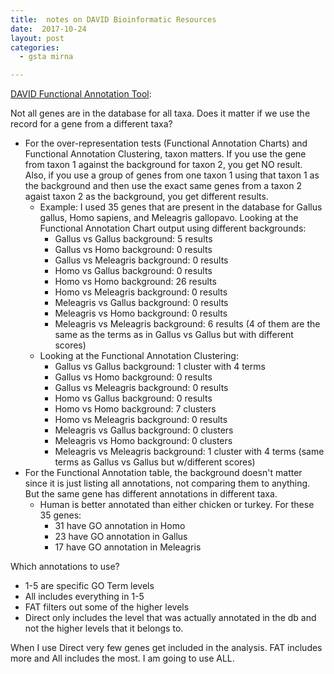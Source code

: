 ```yaml
---
title:  notes on DAVID Bioinformatic Resources
date:  2017-10-24
layout: post
categories:
  - gsta mirna

---
```

[DAVID Functional Annotation Tool][1]:

Not all genes are in the database for all taxa. Does it matter if we use the record for a gene from a different taxa?

  * For the over-representation tests (Functional Annotation Charts) and Functional Annotation Clustering, taxon matters. If you use the gene from taxon 1 against the background for taxon 2, you get NO result. Also, if you use a group of genes from one taxon 1 using that taxon 1 as the background and then use the exact same genes from a taxon 2 agaist taxon 2 as the background, you get different results.
    - Example: I used 35 genes that are present in the database for Gallus gallus, Homo sapiens, and Meleagris gallopavo. Looking at the Functional Annotation Chart output using different backgrounds:
      - Gallus vs Gallus background: 5 results
      - Gallus vs Homo background: 0 results
      - Gallus vs Meleagris background: 0 results
      - Homo vs Gallus background: 0 results
      - Homo vs Homo background: 26 results
      - Homo vs Meleagris background: 0 results
      - Meleagris vs Gallus background: 0 results
      - Meleagris vs Homo background: 0 results
      - Meleagris vs Meleagris background: 6 results (4 of them are the same as the terms as in Gallus vs Gallus but with different scores)
    - Looking at the Functional Annotation Clustering:
      - Gallus vs Gallus background: 1 cluster with 4 terms
      - Gallus vs Homo background: 0 results
      - Gallus vs Meleagris background: 0 results
      - Homo vs Gallus background: 0 results
      - Homo vs Homo background: 7 clusters
      - Homo vs Meleagris background: 0 results
      - Meleagris vs Gallus background: 0 clusters
      - Meleagris vs Homo background: 0 clusters
      - Meleagris vs Meleagris background: 1 cluster with 4 terms (same terms as Gallus vs Gallus but w/different scores)
  * For the Functional Annotation table, the background doesn't matter since it is just listing all annotations, not comparing them to anything. But the same gene has different annotations in different taxa.
    - Human is better annotated than either chicken or turkey. For these 35 genes:
      - 31 have GO annotation in Homo
      - 23 have GO annotation in Gallus
      - 17 have GO annotation in Meleagris

Which annotations to use?
  * 1-5 are specific GO Term levels
  * All includes everything in 1-5
  * FAT filters out some of the higher levels
  * Direct only includes the level that was actually annotated in the db and not the higher levels that it belongs to.

When I use Direct very few genes get included in the analysis. FAT includes more and All includes the most. I am going to use ALL.

[1]: https://david.ncifcrf.gov
